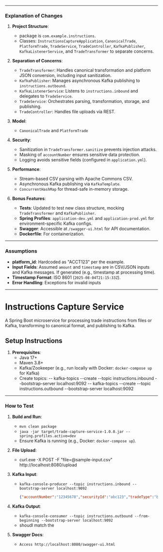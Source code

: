 
---

### Explanation of Changes
1. **Project Structure**:
   - package is `com.example.instructions`.
   - Classes: `InstructionsCaptureApplication`, `CanonicalTrade`, `PlatformTrade`, `TradeService`, `TradeController`, `KafkaPublisher`, `KafkaListenerService`, and `TradeTransformer` to separate concerns.

2. **Separation of Concerns**:
   - `TradeTransformer`: Handles canonical transformation and platform JSON conversion, including input sanitization.
   - `KafkaPublisher`: Manages asynchronous Kafka publishing to `instructions.outbound`.
   - `KafkaListenerService`: Listens to `instructions.inbound` and delegates to `TradeService`.
   - `TradeService`: Orchestrates parsing, transformation, storage, and publishing.
   - `TradeController`: Handles file uploads via REST.

3. **Model**:
   - `CanonicalTrade` and `PlatformTrade`

4. **Security**:
   - Sanitization in `TradeTransformer.sanitize` prevents injection attacks.
   - Masking of `accountNumber` ensures sensitive data protection.
   - Logging avoids sensitive fields (configured in `application.yml`).

5. **Performance**:
   - Stream-based CSV parsing with Apache Commons CSV.
   - Asynchronous Kafka publishing via `KafkaTemplate`.
   - `ConcurrentHashMap` for thread-safe in-memory storage.

6. **Bonus Features**:
   - **Tests**: Updated to test new class structure, mocking `TradeTransformer` and `KafkaPublisher`.
   - **Spring Profiles**: `application-dev.yml` and `application-prod.yml` for environment-specific Kafka configs.
   - **Swagger**: Accessible at `/swagger-ui.html` for API documentation.
   - **Dockerfile**: For containerization.

---

### Assumptions
- **platform_id**: Hardcoded as "ACCT123" per the example. 
- **Input Fields**: Assumed `amount` and `timestamp` are in CSV/JSON inputs and Kafka messages. If generated (e.g., timestamp at processing time).
- **Timestamp Format**: ISO 8601 (`2025-08-04T21:15:33Z`). 
- **Error Handling**: Exceptions for invalid inputs

---
# Instructions Capture Service

A Spring Boot microservice for processing trade instructions from files or Kafka, transforming to canonical format, and publishing to Kafka.

## Setup Instructions

1. **Prerequisites**:
   - Java 17+
   - Maven 3.8+
   - Kafka/Zookeeper (e.g., run locally with Docker: `docker-compose up` for Kafka)
   - Create topics:
   -- kafka-topics --create --topic instructions.inbound --bootstrap-server localhost:9092
   -- kafka-topics --create --topic instructions.outbound --bootstrap-server localhost:9092

---

### How to Test
1. **Build and Run**:
   - `mvn clean package`
   - `java -jar target/trade-capture-service-1.0.0.jar --spring.profiles.active=dev`
   - Ensure Kafka is running (e.g., Docker: `docker-compose up`).

2. **File Upload**:
   - curl.exe -X POST -F "file=@sample-input.csv" http://localhost:8080/upload

3. **Kafka Input**:
   - `kafka-console-producer --topic instructions.inbound --bootstrap-server localhost:9092`
     ```json
     {"accountNumber":"12345678","securityId":"abc123","tradeType":"buy","amount":100000,"timestamp":"2025-08-04T21:15:33Z"}

4. **Kafka Output**:
    - `kafka-console-consumer --topic instructions.outbound --from-beginning --bootstrap-server localhost:9092`
    - shoudl match the 

5. **Swagger Docs**:
    - `Access http://localhost:8080/swagger-ui.html`